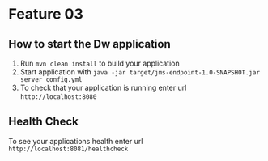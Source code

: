 # Feature 03

## How to start the Dw application

1. Run `mvn clean install` to build your application
1. Start application with `java -jar target/jms-endpoint-1.0-SNAPSHOT.jar server config.yml`
1. To check that your application is running enter url `http://localhost:8080`

## Health Check

To see your applications health enter url `http://localhost:8081/healthcheck`

